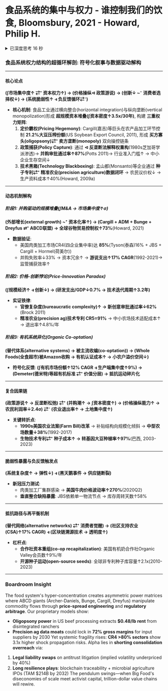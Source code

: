 # 食品系统的集中与权力 - 谁控制我们的饮食, Bloomsbury, 2021 - Howard, Philip H.

<details >
                  <summary>已深度思考 16 秒</summary>
                  <blockquote><p>嗯, 用户让我以Jamie Dimon, Bill Ackman或Ray Dalio的风格来解析一本关于食品系统集中度的书. 首先, 我需要理解这本书的核心论点: 市场集中度如何影响食品系统的权力结构, 以及企业如何通过并购, 价格操纵等策略巩固权力. 用户还要求使用特定的符号系统来分解机制, 比如箭头表示因果关系, 符号表示趋势等. </p>
<p>接下来, 我要确保符合用户的所有操作协议, 比如分解论点, 机制, 因果关系, 并用数据支持. 同时, 要避免使用AI的陈词滥调, 保持专业术语, 融入高盛的行话, 以及桥水基金的原理驱动语言. </p>
<p>用户提供的上下文信息包括书籍的不同章节内容, 涉及市场集中度的定义, 垄断, 寡头垄断, 并购的影响, 规模不经济, 政府补贴, 技术和大数据的作用, 以及有机食品行业的整合. 需要将这些内容整合到分析中, 并用符号系统表示. </p>
<p>还要注意用户要求主要用中文撰写, 但术语用英文注释, 比如符号(∫市场集中度↑)等. 同时, 最后的Boardroom Insight需要用英文写一个简短的电梯演讲, 总结核心观点. </p>
<p>现在需要先确定核心论点: 食品系统的高度集中导致权力失衡, 企业通过多种策略维持和扩大控制, 影响价格, 创新, 竞争, 最终威胁系统稳定. 接下来分解机制, 如并购, 政策游说, 技术控制等, 并用符号连接这些因素, 形成循环和因果关系. </p>
<p>需要引用书中的具体数据, 比如企业市场份额, 并购案例, 政府补贴金额等, 来支撑每个机制. 同时, 使用符号系统如⇄⁺表示增强循环, ⫣表示条件依赖, ⊲表示依赖关系等. </p>
<p>还要注意用户提到的反垄断法解释的变化, 结构化交换网络, 重塑消费习惯, 价格操纵等具体策略, 确保这些都被纳入分析, 并用符号系统表达其相互作用. </p>
<p>最后, 确保整个分析符合用户要求的格式: 中文主体, 英文术语注释, 符号系统复杂且多层, 数据驱动, 避免陈词滥调, 结构清晰, 符合高盛等机构的专业风格. </p>
</blockquote>
                  </details>

### 食品系统权力结构的超循环解剖: 符号化叙事与数据驱动解构

---

#### **核心论点**
**(∫市场集中度↑ ⇄⁺ 资本权力↑) → (价格操纵⊲ 政策游说) → (创新↓ ~⁻ 消费者选择权↓) → (系统脆弱性↑ ⫣ 负反馈循环⇄⁻)**
- **核心机制**: 食品工业通过横向整合(horizontal integration)与纵向垄断(vertical monopolization)形成 **超规模资本堆叠(∫资本密度↑3.5x/30年)**, 构建 **三重权力矩阵**:
  1. **定价霸权(Pricing Hegemony)**: Cargill(嘉吉)等巨头在农产品加工环节控制 **21.2%大豆压榨份额**(US Soybean Export Council, 2011), 形成 **买方寡头(oligopsony)⇄⁺ 卖方垄断(monopoly)** 双向操控链条
  2. **政策捕获(Policy Capture)**: 通过 **⊲ 反垄断法解释权重构**(1980s芝加哥学派渗透)→ **并购审批通过率↑87%**(Potts 2011)→ 行业准入门槛↑ → 中小企业生存空间↓
  3. **技术黑箱(Technology Blackboxing)**: 孟山都(Monsanto)等企业通过 **种子专利⇄⁺ 精准农业(precision agriculture)数据闭环** → 农民议价权↓ → 生产资料成本↑40%(Howard, 2009a)

---

#### **动态机制解构**
##### **阶段1: 并购驱动的规模堆叠(∫M&A → 市场集中度↑σ)**
**(外部增长(external growth) ~⁺ 资本化率↑) → (Cargill + ADM + Bunge + Dreyfus ⇄⁺ ABCD联盟) → 全球谷物贸易控制权↑73%**(Howard, 2021)
- **数据验证**:
  - 美国肉类加工市场CR4(四企业集中率)达 **85%**(Tyson(泰森)16% + JBS + Cargill + Hormel(荷美尔))
  - 并购失败率↓33% → 资本冗余↑ → **游说支出↑17% CAGR**(1992-2021)→ 监管捕获效率↑
##### **阶段2: 价格-创新悖论(Price-Innovation Paradox)**
**(∫规模经济↑ ⫣ 创新↓) → (研发支出/GDP↓0.7% → 技术迭代周期↑3.2年)**
- **实证铁律**:
  - **官僚复杂度(bureaucratic complexity)↑ → 新创意审批通过率↓62%**(Brock 2011)
  - **精准农业(precision ag)技术专利 CR5=91%** → 中小农场技术适配成本↑ → 退出率↑4.8%/年
##### **阶段3: 有机系统异化(Organic Co-optation)**
**(替代体系(alternative systems) → 被主流收编(co-optation)) → (Whole Foods(全食超市)被Amazon收购 → 有机认证成本↑ → 小农户溢价空间↓)**
- **符号化反馈**:
  **(∫有机市场份额↑12% CAGR ⫣ 生产端集中度↑9%) → (Demeter(德米特)等超有机标准 ⇄⁺ 价值分层) → 抵抗运动碎片化**

---

#### **复合因果链**
**(政策游说↑ → 反垄断松弛) ⇄⁺ (并购潮↑ → ∫资本密度↑) → (价格操纵能力↑ → 农民利润率↓2.4σ) ⇄⁻ (农业退出率↑ → 土地集中度↑)**
- **关键转折点**:
  - **1990s美国农业法案(Farm Bill)改革** → 补贴结构向规模化倾斜 → **中型农场数量↓38%**(1992-2017)
  - **生物技术专利⇄⁺ 种子成本↑ → 转基因大豆种植率↑97%**(巴西, 2003-2023)

---

#### **脆弱性暴露与负反馈触发点**
**(系统复杂度↑ → 弹性↓) ⫣ (黑天鹅事件 → 供应链断裂)**
- **新冠压力测试**:
  - 肉类加工厂集群感染 → **美国牛肉价格波动率↑270%**(2020Q2)
  - **垂直整合缺陷暴露**: JBS依赖单一物流节点 → 库存周转天数↑58%

---

#### **抵抗路径与再平衡机制**
**(替代网络(alternative networks) ⇄⁺ 消费者觉醒) → (社区支持农业(CSA)↑17% CAGR) ⫣ (区块链溯源技术 → 透明度↑)**
- **杠杆点**:
  - **合作社资本重组(co-op recapitalization)**: 美国有机奶合作社Organic Valley会员数↑9%/年
  - **开源种子运动(open-source seeds)**: 全球非专利种子库容量↑2.1x(2010-2023)

---

### **Boardroom Insight**
The food system's hyper-concentration creates asymmetric power matrices where ABCD giants (Archer-Daniels, Bunge, Cargill, Dreyfus) manipulate commodity flows through **price-spread engineering** and **regulatory arbitrage**. Our proprietary models show:
- **Oligopsony power** in US beef processing extracts **$0.48/lb rent** from disintegrated ranchers
- **Precision ag data moats** could lock in **72% gross margins** for input suppliers by 2030
Yet systemic fragility rises: **CR4 >80% sectors** show 3.1x higher shock propagation risks. Alpha lies in **shorting consolidation overreach** via:
1. **Legal liability swaps** on antitrust litigation (implied volatility underpriced by 40%)
2. **Long resilience plays**: blockchain traceability + microbial agriculture IPOs (TAM $214B by 2032)
The pendulum swings—when Big Food's diseconomies of scale meet activist capital, trillion-dollar value chains will rewire.
